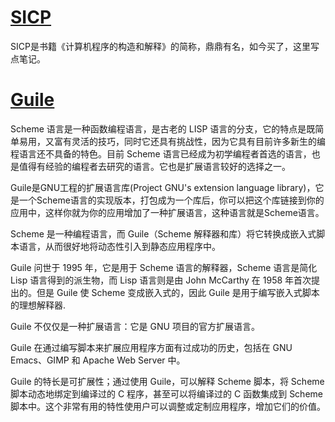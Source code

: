 [SICP](http://zh.wikipedia.org/wiki/SICP)
=====

SICP是书籍《计算机程序的构造和解释》的简称，鼎鼎有名，如今买了，这里写点笔记。


[Guile](http://www.gnu.org/software/guile/)
======

Scheme 语言是一种函数编程语言，是古老的 LISP 语言的分支，它的特点是既简单易用，又富有灵活的技巧，同时它还具有挑战性，因为它具有目前许多新生的编程语言还不具备的特色。目前 Scheme 语言已经成为初学编程者首选的语言，也是值得有经验的编程者去研究的语言。它也是扩展语言较好的选择之一。

Guile是GNU工程的扩展语言库(Project GNU's extension language library)，它是一个Scheme语言的实现版本，打包成为一个库后，你可以把这个库链接到你的应用中，这样你就为你的应用增加了一种扩展语言，这种语言就是Scheme语言。

Scheme 是一种编程语言，而 Guile（Scheme 解释器和库）将它转换成嵌入式脚本语言，从而很好地将动态性引入到静态应用程序中。

Guile 问世于 1995 年，它是用于 Scheme 语言的解释器，Scheme 语言是简化 Lisp 语言得到的派生物，而 Lisp 语言则是由 John McCarthy 在 1958 年首次提出的。但是 Guile 使 Scheme 变成嵌入式的，因此 Guile 是用于编写嵌入式脚本的理想解释器.

Guile 不仅仅是一种扩展语言：它是 GNU 项目的官方扩展语言。

Guile 在通过编写脚本来扩展应用程序方面有过成功的历史，包括在 GNU Emacs、GIMP 和 Apache Web Server 中。

Guile 的特长是可扩展性；通过使用 Guile，可以解释 Scheme 脚本，将 Scheme 脚本动态地绑定到编译过的 C 程序，甚至可以将编译过的 C 函数集成到 Scheme 脚本中。这个非常有用的特性使用户可以调整或定制应用程序，增加它们的价值。
